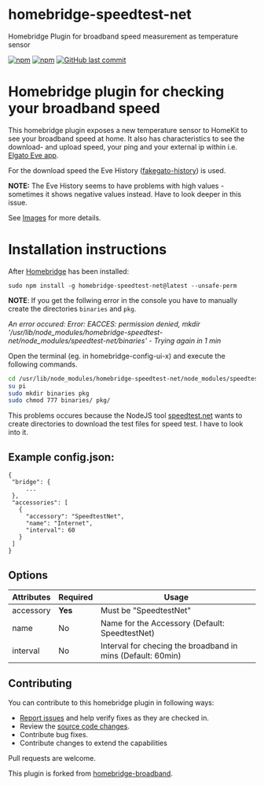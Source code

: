 # homebridge-speedtest-net
Homebridge Plugin for broadband speed measurement as temperature sensor

[![npm](https://img.shields.io/npm/v/homebridge-speedtest-net.svg?style=flat-square)](https://www.npmjs.com/package/homebridge-speedtest-net)
[![npm](https://img.shields.io/npm/dt/homebridge-speedtest-net.svg?style=flat-square)](https://www.npmjs.com/package/homebridge-speedtest-net)
[![GitHub last commit](https://img.shields.io/github/last-commit/Kienz/homebridge-speedtest-net.svg?style=flat-square)](https://github.com/SeydX/homebridge-speedtest-net)

# Homebridge plugin for checking your broadband speed

This homebridge plugin exposes a new temperature sensor to HomeKit to see your broadband speed at home. It also has characteristics to see the download- and upload speed, your ping and your external ip within i.e. [Elgato Eve app](https://apps.apple.com/de/app/eve-f%C3%BCr-homekit/id917695792).

For the download speed the Eve History ([fakegato-history](https://github.com/simont77/fakegato-history)) is used.

**NOTE:** The Eve History seems to have problems with high values - sometimes it shows negative values instead. Have to look deeper in this issue.

See [Images](https://github.com/Kienz/homebridge-speedtest-net/tree/master/images/) for more details.

# Installation instructions

After [Homebridge](https://github.com/nfarina/homebridge) has been installed:

 ```sudo npm install -g homebridge-speedtest-net@latest --unsafe-perm```

 **NOTE**:
 If you get the follwing error in the console you have to manually create the directories `binaries` and `pkg`.

 _An error occured: Error: EACCES: permission denied, mkdir '/usr/lib/node_modules/homebridge-speedtest-net/node_modules/speedtest-net/binaries' - Trying again in 1 min_

Open the terminal (eg. in homebridge-config-ui-x) and execute the following commands.

 ```bash
 cd /usr/lib/node_modules/homebridge-speedtest-net/node_modules/speedtest-net/
 su pi
 sudo mkdir binaries pkg
 sudo chmod 777 binaries/ pkg/
 ````

This problems occures because the NodeJS tool [speedtest.net](https://github.com/ddsol/speedtest.net) wants to create directories to download the test files for speed test. I have to look into it.


 ## Example config.json:

 ```
{
  "bridge": {
      ...
  },
  "accessories": [
    {
      "accessory": "SpeedtestNet",
      "name": "Internet",
      "interval": 60
    }
  ]
}
```


## Options

| **Attributes** | **Required** | **Usage** |
|------------|----------|-------|
| accessory | **Yes** | Must be "SpeedtestNet" |
| name | No | Name for the Accessory (Default: SpeedtestNet) |
| interval | No | Interval for checing the broadband in mins (Default: 60min) |


## Contributing

You can contribute to this homebridge plugin in following ways:

- [Report issues](https://github.com/Kienz/homebridge-speedtest-net/issues) and help verify fixes as they are checked in.
- Review the [source code changes](https://github.com/Kienz/homebridge-speedtest-net/pulls).
- Contribute bug fixes.
- Contribute changes to extend the capabilities

Pull requests are welcome.

This plugin is forked from [homebridge-broadband](https://github.com/SeydX/homebridge-broadband).
